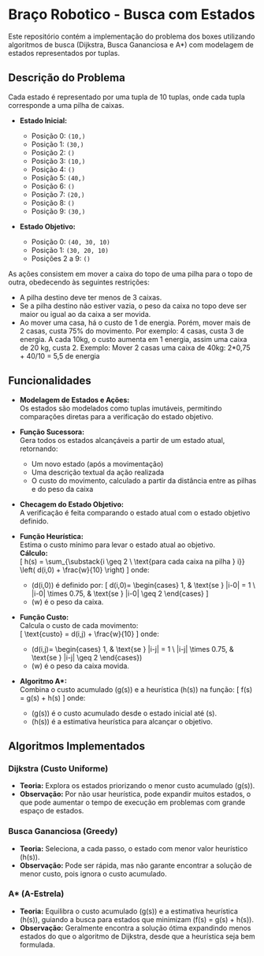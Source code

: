 # Braço Robotico - Busca com Estados

Este repositório contém a implementação do problema dos boxes utilizando algoritmos de busca (Dijkstra, Busca Gananciosa e A*) com modelagem de estados representados por tuplas.

## Descrição do Problema


Cada estado é representado por uma tupla de 10 tuplas, onde cada tupla corresponde a uma pilha de caixas.  
- **Estado Inicial:**  
  - Posição 0: `(10,)`  
  - Posição 1: `(30,)`  
  - Posição 2: `()`  
  - Posição 3: `(10,)`  
  - Posição 4: `()`  
  - Posição 5: `(40,)`  
  - Posição 6: `()`  
  - Posição 7: `(20,)`  
  - Posição 8: `()`  
  - Posição 9: `(30,)`

- **Estado Objetivo:**  
  - Posição 0: `(40, 30, 10)`  
  - Posição 1: `(30, 20, 10)`  
  - Posições 2 a 9: `()`

As ações consistem em mover a caixa do topo de uma pilha para o topo de outra, obedecendo às seguintes restrições:
- A pilha destino deve ter menos de 3 caixas.
- Se a pilha destino não estiver vazia, o peso da caixa no topo deve ser maior ou igual ao da caixa a ser movida.
- Ao mover uma casa, há o custo de 1 de energia. Porém, mover mais de 2 casas, custa 75% do movimento. Por exemplo: 4 casas, custa 3 de energia. A cada 10kg, o custo aumenta em 1 energia, assim uma caixa de 20 kg, custa 2.
Exemplo: Mover 2 casas uma caixa de 40kg: 2*0,75 + 40/10 = 5,5 de energia

## Funcionalidades

- **Modelagem de Estados e Ações:**  
  Os estados são modelados como tuplas imutáveis, permitindo comparações diretas para a verificação do estado objetivo.

- **Função Sucessora:**  
  Gera todos os estados alcançáveis a partir de um estado atual, retornando:
  - Um novo estado (após a movimentação)
  - Uma descrição textual da ação realizada
  - O custo do movimento, calculado a partir da distância entre as pilhas e do peso da caixa

- **Checagem do Estado Objetivo:**  
  A verificação é feita comparando o estado atual com o estado objetivo definido.

- **Função Heurística:**  
  Estima o custo mínimo para levar o estado atual ao objetivo.  
  **Cálculo:**  
  \[
  h(s) = \sum_{\substack{i \geq 2 \\ \text{para cada caixa na pilha } i}} \left( d(i,0) + \frac{w}{10} \right)
  \]
  onde:
  - \(d(i,0)\) é definido por:
    \[
    d(i,0)= 
    \begin{cases}
    1, & \text{se } |i-0| = 1 \\
    |i-0| \times 0.75, & \text{se } |i-0| \geq 2
    \end{cases}
    \]
  - \(w\) é o peso da caixa.

- **Função Custo:**  
  Calcula o custo de cada movimento:  
  \[
  \text{custo} = d(i,j) + \frac{w}{10}
  \]
  onde:
  - \(d(i,j)= 
    \begin{cases}
    1, & \text{se } |i-j| = 1 \\
    |i-j| \times 0.75, & \text{se } |i-j| \geq 2
    \end{cases}\)
  - \(w\) é o peso da caixa movida.

- **Algoritmo A\*:**  
  Combina o custo acumulado \(g(s)\) e a heurística \(h(s)\) na função:
  \[
  f(s) = g(s) + h(s)
  \]
  onde:
  - \(g(s)\) é o custo acumulado desde o estado inicial até \(s\).
  - \(h(s)\) é a estimativa heurística para alcançar o objetivo.

## Algoritmos Implementados

### Dijkstra (Custo Uniforme)
- **Teoria:** Explora os estados priorizando o menor custo acumulado \(g(s)\).  
- **Observação:** Por não usar heurística, pode expandir muitos estados, o que pode aumentar o tempo de execução em problemas com grande espaço de estados.

### Busca Gananciosa (Greedy)
- **Teoria:** Seleciona, a cada passo, o estado com menor valor heurístico \(h(s)\).  
- **Observação:** Pode ser rápida, mas não garante encontrar a solução de menor custo, pois ignora o custo acumulado.

### A\* (A-Estrela)
- **Teoria:** Equilibra o custo acumulado \(g(s)\) e a estimativa heurística \(h(s)\), guiando a busca para estados que minimizam \(f(s) = g(s) + h(s)\).  
- **Observação:** Geralmente encontra a solução ótima expandindo menos estados do que o algoritmo de Dijkstra, desde que a heurística seja bem formulada.


